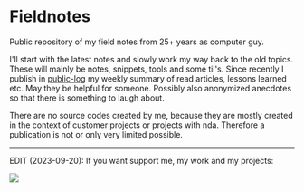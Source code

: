 # Fieldnotes
Public repository of my field notes from 25+ years as computer guy.

I'll start with the latest notes and slowly work my way back to the old topics. These will mainly be notes, snippets, tools and some til's. Since recently I publish in [public-log](https://github.com/vbd/Fieldnotes/tree/main/public-log) my weekly summary of read articles, lessons learned etc. May they be helpful for someone.
Possibly also anonymized anecdotes so that there is something to laugh about.

There are no source codes created by me, because they are mostly created in the context of customer projects or projects with nda. Therefore a publication is not or only very limited possible.

---

EDIT (2023-09-20): If you want support me, my work and my projects:

<a href="https://www.buymeacoffee.com/vbduetsch"><img src="https://img.buymeacoffee.com/button-api/?text=Buy me a book&emoji=📖&slug=vbduetsch&button_colour=5F7FFF&font_colour=ffffff&font_family=Inter&outline_colour=000000&coffee_colour=FFDD00" /></a>
